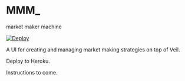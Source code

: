 # MMM_
market maker machine

[![Deploy](https://www.herokucdn.com/deploy/button.svg)](https://heroku.com/deploy)

A UI for creating and managing market making strategies on top of Veil.

Deploy to Heroku.

Instructions to come.
